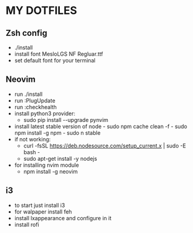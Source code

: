 # MY DOTFILES
## Zsh config
- ./install
- install font MesloLGS NF Regluar.ttf
- set default font for your terminal
## Neovim
- run ./install
- run :PlugUpdate
- run :checkhealth
- install python3 provider:
    - sudo pip install --upgrade pynvim
- install latest stable version of node
        - sudo npm cache clean -f
        - sudo npm install -g npm
        - sudo n stable
- if not working:
    - curl -fsSL https://deb.nodesource.com/setup_current.x | sudo -E bash -
    - sudo apt-get install -y nodejs
- for installing nvim module
    - npm install -g neovim
## i3
- to start just install i3
- for walpaper install feh
- install lxappearance and configure in it
- install rofi

